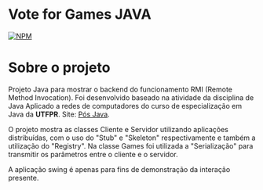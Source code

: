 # Vote for Games JAVA 
[![NPM](https://img.shields.io/npm/l/react)](https://github.com/Jullianag/vote-for-games/blob/main/LICENSE)


# Sobre o projeto

Projeto Java para mostrar o backend do funcionamento RMI (Remote Method Invocation). Foi desenvolvido baseado na atividade da disciplina de Java Aplicado a redes de computadores do curso de especialização em Java da **UTFPR**.
Site: [Pós Java](https://pos-graduacao-ead.cp.utfpr.edu.br/java/).

O projeto mostra as classes Cliente e Servidor utilizando aplicações distribuídas, com o uso do "Stub" e "Skeleton" respectivamente e também a utilização do "Registry". Na classe Games foi utilizada a "Serialização"
para transmitir os parâmetros entre o cliente e o servidor.

A aplicação swing é apenas para fins de demonstração da interação presente.
